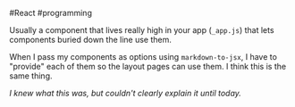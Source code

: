 #React #programming 

Usually a component that lives really high in your app (`_app.js`) that lets components buried down the line use them.

When I pass my components as options using `markdown-to-jsx`, I have to "provide" each of them so the layout pages can use them. I think this is the same thing.

*I knew what this was, but couldn't clearly explain it until today.*